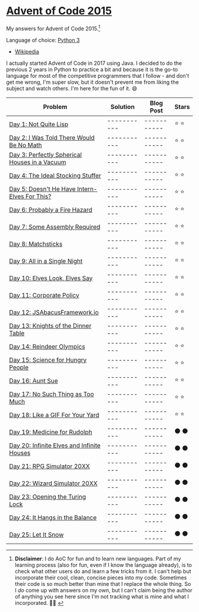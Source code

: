 # [Advent of Code 2015](https://adventofcode.com/2021)

My answers for Advent of Code 2015.[^1]

Language of choice: [Python 3](https://www.python.org/)

* [Wikipedia](https://en.wikipedia.org/wiki/Python_(programming_language))

I actually started Advent of Code in 2017 using Java. I decided to do the previous 2 years in Python to practice a bit and because it is the go-to language for most of the competitive programmers that I follow - and don't get me wrong, I'm super slow, but it doesn't prevent me from liking the subject and watch others. I'm here for the fun of it. :smile:

| Problem | Solution | Blog Post | Stars |
| ------- | -------- | --------- | ----- |
| [Day 1: Not Quite Lisp ](https://adventofcode.com/2015/day/1)                        | ----------- | ----------- | :star: :star: |
| [Day 2: I Was Told There Would Be No Math](https://adventofcode.com/2015/day/2)      | ----------- | ----------- | :star: :star: |
| [Day 3: Perfectly Spherical Houses in a Vacuum](https://adventofcode.com/2015/day/3) | ----------- | ----------- | :star: :star: |
| [Day 4: The Ideal Stocking Stuffer](https://adventofcode.com/2015/day/4)             | ----------- | ----------- | :star: :star: |
| [Day 5: Doesn't He Have Intern-Elves For This?](https://adventofcode.com/2015/day/5) | ----------- | ----------- | :star: :star: |
| [Day 6: Probably a Fire Hazard](https://adventofcode.com/2015/day/6)                 | ----------- | ----------- | :star: :star: |
| [Day 7: Some Assembly Required](https://adventofcode.com/2015/day/7)                 | ----------- | ----------- | :star: :star: |
| [Day 8: Matchsticks](https://adventofcode.com/2015/day/8)                            | ----------- | ----------- | :star: :star: |
| [Day 9: All in a Single Night](https://adventofcode.com/2015/day/9)                  | ----------- | ----------- | :star: :star: |
| [Day 10: Elves Look, Elves Say](https://adventofcode.com/2015/day/10)                | ----------- | ----------- | :star: :star: |
| [Day 11: Corporate Policy](https://adventofcode.com/2015/day/11)                     | ----------- | ----------- | :star: :star: |
| [Day 12: JSAbacusFramework.io](https://adventofcode.com/2015/day/12)                 | ----------- | ----------- | :star: :star: |
| [Day 13: Knights of the Dinner Table](https://adventofcode.com/2015/day/13)          | ----------- | ----------- | :star: :star: |
| [Day 14: Reindeer Olympics](https://adventofcode.com/2015/day/14)                    | ----------- | ----------- | :star: :star: |
| [Day 15: Science for Hungry People](https://adventofcode.com/2015/day/15)            | ----------- | ----------- | :star: :star: |
| [Day 16: Aunt Sue](https://adventofcode.com/2015/day/16)                             | ----------- | ----------- | :star: :star: |
| [Day 17: No Such Thing as Too Much](https://adventofcode.com/2015/day/17)            | ----------- | ----------- | :star: :star: |
| [Day 18: Like a GIF For Your Yard](https://adventofcode.com/2015/day/18)             | ----------- | ----------- | :star: :star: |
| [Day 19: Medicine for Rudolph](https://adventofcode.com/2015/day/19)                 | ----------- | ----------- | :black_circle: :black_circle: |
| [Day 20: Infinite Elves and Infinite Houses](https://adventofcode.com/2015/day/20)   | ----------- | ----------- | :black_circle: :black_circle: |
| [Day 21: RPG Simulator 20XX](https://adventofcode.com/2015/day/21)                   | ----------- | ----------- | :black_circle: :black_circle: |
| [Day 22: Wizard Simulator 20XX](https://adventofcode.com/2015/day/22)                | ----------- | ----------- | :black_circle: :black_circle: |
| [Day 23: Opening the Turing Lock](https://adventofcode.com/2015/day/23)              | ----------- | ----------- | :black_circle: :black_circle: |
| [Day 24: It Hangs in the Balance](https://adventofcode.com/2015/day/24)              | ----------- | ----------- | :black_circle: :black_circle: |
| [Day 25: Let It Snow](https://adventofcode.com/2015/day/25)                          | ----------- | ----------- | :black_circle: :black_circle: |

[^1]: **Disclaimer**: I do AoC for fun and to learn new languages. Part of my learning process (also for fun, even if I
know the language already), is to check what other users do and learn a few tricks from it. I can't help but incorporate
their cool, clean, concise pieces into my code. Sometimes their code is so much better than mine that I replace the
whole thing. So I *do* come up with answers on my own, but I can't claim being the author of anything you see here since
I'm not tracking what is mine and what I incorporated. 🤷🏽‍
️
